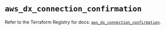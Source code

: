 # `aws_dx_connection_confirmation`

Refer to the Terraform Registry for docs: [`aws_dx_connection_confirmation`](https://registry.terraform.io/providers/hashicorp/aws/6.11.0/docs/resources/dx_connection_confirmation).
